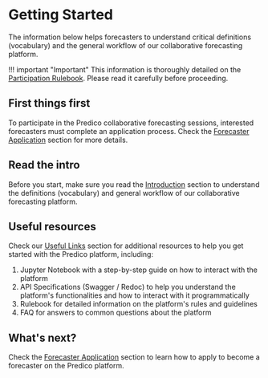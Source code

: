# Getting Started

The information below helps forecasters to understand critical definitions (vocabulary) and the general workflow of our collaborative forecasting platform.

!!! important "Important"
    This information is thoroughly detailed on the <a href="../static/predico_rulebook.pdf" download>Participation Rulebook</a>. Please read it carefully before proceeding.


## First things first

To participate in the Predico collaborative forecasting sessions, interested forecasters must complete an application process. 
Check the [Forecaster Application](forecaster_application.md) section for more details.


## Read the intro

Before you start, make sure you read the [Introduction](introduction.md) section to understand the definitions (vocabulary) and general workflow of our collaborative forecasting platform.


## Useful resources 

Check our [Useful Links](useful_links.md) section for additional resources to help you get started with the Predico platform, including:

1. Jupyter Notebook with a step-by-step guide on how to interact with the platform
2. API Specifications (Swagger / Redoc) to help you understand the platform's functionalities and how to interact with it programmatically
3. Rulebook for detailed information on the platform's rules and guidelines
4. FAQ for answers to common questions about the platform


## What's next?

Check the [Forecaster Application](application.md) section to learn how to apply to become a forecaster on the Predico platform.
